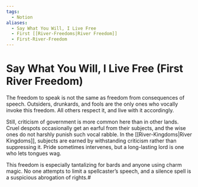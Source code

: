 ```yaml
---
tags:
  - Notion
aliases:
  - Say What You Will, I Live Free
  - First [[River-Freedoms|River Freedom]]
  - First-River-Freedom
---
```

# Say What You Will, I Live Free (First River Freedom)
The freedom to speak is not the same as freedom from consequences of speech. Outsiders, drunkards, and fools are the only ones who vocally invoke this freedom. All others respect it, and live with it accordingly.

Still, criticism of government is more common here than in other lands. Cruel despots occasionally get an earful from their subjects, and the wise ones do not harshly punish such vocal rabble. In the [[River-Kingdoms|River Kingdoms]], subjects are earned by withstanding criticism rather than suppressing it. Pride sometimes intervenes, but a long-lasting lord is one who lets tongues wag.

This freedom is especially tantalizing for bards and anyone using charm magic. No one attempts to limit a spellcaster’s speech, and a silence spell is a suspicious abrogation of rights.# 